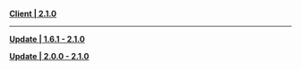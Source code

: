 **[Client | 2.1.0](https://autopatchhkws.yuanshen.com/client_app/pc_mihoyo/20210901_db535e31166295ac/GenshinImpact_2.1.0.zip)**

---

**[Update | 1.6.1 - 2.1.0](https://autopatchhkws.yuanshen.com/client_app/update/hk4e_global/10/game_1.6.1_2.1.0_diff_lEOthRaCuMIB4rTN.zip)**

**[Update | 2.0.0 - 2.1.0](https://autopatchhkws.yuanshen.com/client_app/update/hk4e_global/10/game_2.0.0_2.1.0_diff_kYU5QpgOiPB1woI4.zip)**
